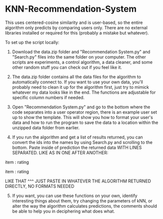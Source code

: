 # KNN-Recommendation-System
 
This uses centered-cosine similarity and is user-based, so the entire algorithm only predicts by comparing users only. There are no external libraries installed or required for this (probably a mistake but whatever). 

To set up the script locally:
1. Download the data.zip folder and "Recommendation System.py" and "Search.py" files into the same folder on your computer. The other scripts are experiments, a control algorithm, a data cleaner, and some other random stuff you can check out if you feel like it.

2. The data.zip folder contains all the data files for the algorithm to automatically connect to. If you want to use your own data, you'll probably need to clean it up for the algorithm first, just try to mimick whatever my data looks like in the end. The functions are adjustable for specific column numbers if needed.

3. Open "Recommendation System.py" and go to the bottom where the code separates into a user operator region, there is an example user set up to show the template. This will show you how to format your user's data and how to run the program to save the data to a location within the unzipped data folder from earlier.

4. If you run the algorithm and get a list of results returned, you can convert the ids into the names by using Search.py and scrolling to the bottom. Paste inside of prediction the returned data WITH LINES SEPARATED. LIKE AS IN ONE AFTER ANOTHER:

item : rating
 
item : rating

LIKE THAT ^^^ JUST PASTE IN WHATEVER THE ALGORITHM RETURNED DIRECTLY, NO FORMATS NEEDED

5. If you want, you can use these functions on your own, identify interesting things about them, try changing the parameters of kNN, or alter the way the algorithm calculates predictions, the comments should be able to help you in deciphering what does what.
